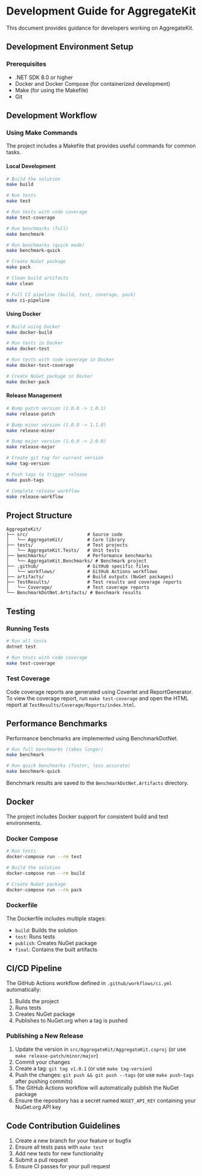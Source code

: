 # Development Guide for AggregateKit

This document provides guidance for developers working on AggregateKit.

## Development Environment Setup

### Prerequisites

- .NET SDK 8.0 or higher
- Docker and Docker Compose (for containerized development)
- Make (for using the Makefile)
- Git

## Development Workflow

### Using Make Commands

The project includes a Makefile that provides useful commands for common tasks.

#### Local Development

```bash
# Build the solution
make build

# Run tests
make test

# Run tests with code coverage
make test-coverage

# Run benchmarks (full)
make benchmark

# Run benchmarks (quick mode)
make benchmark-quick

# Create NuGet package
make pack

# Clean build artifacts
make clean

# Full CI pipeline (build, test, coverage, pack)
make ci-pipeline
```

#### Using Docker

```bash
# Build using Docker
make docker-build

# Run tests in Docker
make docker-test

# Run tests with code coverage in Docker
make docker-test-coverage

# Create NuGet package in Docker
make docker-pack
```

#### Release Management

```bash
# Bump patch version (1.0.0 -> 1.0.1)
make release-patch

# Bump minor version (1.0.0 -> 1.1.0)
make release-minor

# Bump major version (1.0.0 -> 2.0.0)
make release-major

# Create git tag for current version
make tag-version

# Push tags to trigger release
make push-tags

# Complete release workflow
make release-workflow
```

## Project Structure

```
AggregateKit/
├── src/                      # Source code
│   └── AggregateKit/         # Core library
├── tests/                    # Test projects
│   └── AggregateKit.Tests/   # Unit tests
├── benchmarks/               # Performance benchmarks
│   └── AggregateKit.Benchmarks/ # Benchmark project
├── .github/                  # GitHub specific files
│   └── workflows/            # GitHub Actions workflows
├── artifacts/                # Build outputs (NuGet packages)
├── TestResults/              # Test results and coverage reports
│   └── Coverage/             # Test coverage reports
└── BenchmarkDotNet.Artifacts/ # Benchmark results
```

## Testing

### Running Tests

```bash
# Run all tests
dotnet test

# Run tests with code coverage
make test-coverage
```

### Test Coverage

Code coverage reports are generated using Coverlet and ReportGenerator. 
To view the coverage report, run `make test-coverage` and open the HTML report at `TestResults/Coverage/Reports/index.html`.

## Performance Benchmarks

Performance benchmarks are implemented using BenchmarkDotNet. 

```bash
# Run full benchmarks (takes longer)
make benchmark

# Run quick benchmarks (faster, less accurate)
make benchmark-quick
```

Benchmark results are saved to the `BenchmarkDotNet.Artifacts` directory.

## Docker

The project includes Docker support for consistent build and test environments.

### Docker Compose

```bash
# Run tests
docker-compose run --rm test

# Build the solution
docker-compose run --rm build

# Create NuGet package
docker-compose run --rm pack
```

### Dockerfile

The Dockerfile includes multiple stages:

- `build`: Builds the solution
- `test`: Runs tests
- `publish`: Creates NuGet package
- `final`: Contains the built artifacts

## CI/CD Pipeline

The GitHub Actions workflow defined in `.github/workflows/ci.yml` automatically:

1. Builds the project
2. Runs tests
3. Creates NuGet package
4. Publishes to NuGet.org when a tag is pushed

### Publishing a New Release

1. Update the version in `src/AggregateKit/AggregateKit.csproj` (or use `make release-patch/minor/major`)
2. Commit your changes
3. Create a tag: `git tag v1.0.1` (or use `make tag-version`)
4. Push the changes: `git push && git push --tags` (or use `make push-tags` after pushing commits)
5. The GitHub Actions workflow will automatically publish the NuGet package
6. Ensure the repository has a secret named `NUGET_API_KEY` containing your NuGet.org API key

## Code Contribution Guidelines

1. Create a new branch for your feature or bugfix
2. Ensure all tests pass with `make test`
3. Add new tests for new functionality
4. Submit a pull request
5. Ensure CI passes for your pull request 